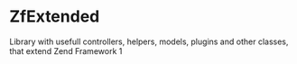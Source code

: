 ZfExtended
==========

Library with usefull controllers, helpers, models, plugins and other classes, that extend Zend Framework 1 